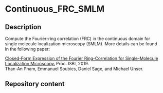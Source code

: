 # Continuous_FRC_SMLM

## Description

Compute the Fourier-ring correlation (FRC) in the continuous domain for single molecule localization microscopy (SMLM).  More details can be found in the following paper:

<a href="https://www.irit.fr/~Emmanuel.Soubies/Papiers/Pham_ISBI_19.pdf" target="_blank">Closed-Form Expression of the Fourier Ring-Correlation for Single-Molecule Localization Microscopy.</a>
Proc. ISBI, 2019.<br/> 
Than-An Pham, Emmanuel Soubies, Daniel Sage, and Michael Unser.

## Repository content
